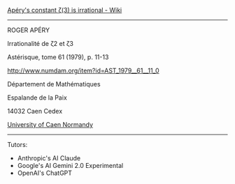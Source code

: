 [Apéry's constant ζ(3) is irrational - Wiki](https://en.wikipedia.org/wiki/Apéry%27s_theorem)

- - - -

ROGER APÉRY

Irrationalité de ζ2 et ζ3

Astérisque, tome 61 (1979), p. 11-13

<http://www.numdam.org/item?id=AST_1979__61__11_0>

Département de Mathématiques

Espalande de la Paix

14032 Caen Cedex

[University of Caen Normandy](https://www.unicaen.fr/en/international-en/welcome-to-unicaen/)

- - - -



Tutors: 

* Anthropic's AI Claude
* Google's AI Gemini 2.0 Experimental
* OpenAI's ChatGPT


